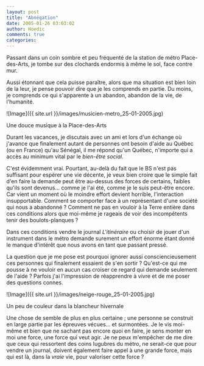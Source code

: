 ```yaml
---
layout: post
title: "Abnégation"
date: 2005-01-26 03:03:02
author: Hoedic
comments: true
categories: 
---
```



Passant dans un coin sombre et peu fréquenté de la station de métro Place-des-Arts, je tombe sur des clochards endormis à même le sol, face contre mur.

Aussi étonnant que cela puisse paraître, alors que ma situation est bien loin de la leur, je pense pouvoir dire que je les comprends en partie. Du moins, je comprends ce qui s'apparente à un abandon, abandon de la vie, de l'humanité.

![Image]({{ site.url }}/images/musicien-metro_25-01-2005.jpg)
<div class="photoattrib">Une douce musique à la Place-des-Arts</div>



Durant les vacances, je discutais avec un ami et lors d'un échange où j'avance que finalement autant de personnes ont besoin d'aide au Québec (ou en France) qu'au Sénégal, il me répond qu'un Québec, n'importe qui a accès au minimum vital par le *bien-être social*.

C'est évidemment vrai. Pourtant, au-delà du fait que le BS n'est pas suffisant pour espérer une vie décente, je veux bien croire que le simple fait d'en faire la demande peut être au-dessus des forces de certains, faibles qu'ils sont devenus... comme je l'ai été, comme je le suis peut-être encore. Car vient un moment où le moindre effort devient horrible, l'interaction insupportable. Comment se comporter face à un représentant d'une société qui nous a abandonné ? Comment ne pas en vouloir à la Terre entière dans ces conditions alors que moi-même je rageais de voir des incompétents tenir des boulots-planques ?

Dans ces conditions vendre le journal *L'itinéraire* ou choisir de jouer d'un instrument dans le métro demande surement un effort énorme étant donné le manque d'intérêt que nous avons en tant que passant pressé.

La question que je me pose est pourquoi ignorer aussi consciencieusement ces personnes qui finalement essaient de s'en sortir ? Qu'est-ce qui me pousse à ne vouloir en aucun cas croiser ce regard qui demande seulement de l'aide ? Parfois j'ai l'impression de réapprendre à vivre et de me poser des questions connes.

![Image]({{ site.url }}/images/neige-rouge_25-01-2005.jpg)
<div class="photoattrib">Un peu de couleur dans la blancheur hivernale</div>



Une chose de semble de plus en plus certaine ; une personne se construit en large partie par les épreuves vécues... et surmontées. Je le vis moi-même et bien que ne sachant pas encore quoi en faire, je sens monter en moi une force, une force qui veut agir. Je ne peux m'empêcher de me dire que ceux qui ressortent des coins lugubres du métro, ne serait-ce que pour vendre un journal, doivent également faire appel à une grande force, mais qui est là, dans la *vraie* vie, pour valoriser cette force ?